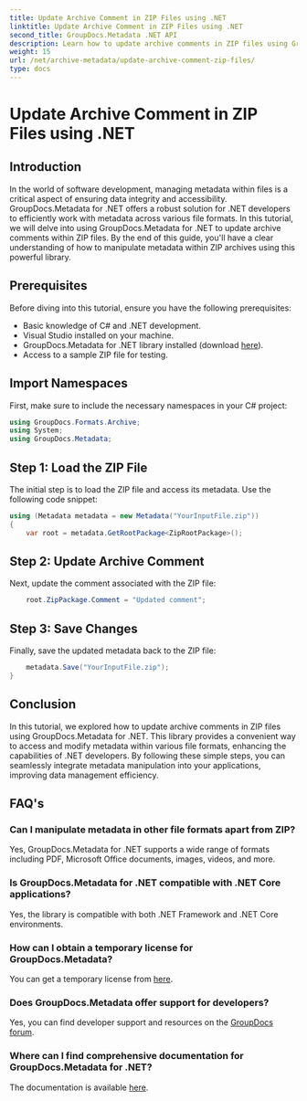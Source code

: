 ```yaml
---
title: Update Archive Comment in ZIP Files using .NET
linktitle: Update Archive Comment in ZIP Files using .NET
second_title: GroupDocs.Metadata .NET API
description: Learn how to update archive comments in ZIP files using GroupDocs.Metadata for .NET. Enhance metadata management in C# applications effortlessly.
weight: 15
url: /net/archive-metadata/update-archive-comment-zip-files/
type: docs
---
```

# Update Archive Comment in ZIP Files using .NET

## Introduction
In the world of software development, managing metadata within files is a critical aspect of ensuring data integrity and accessibility. GroupDocs.Metadata for .NET offers a robust solution for .NET developers to efficiently work with metadata across various file formats. In this tutorial, we will delve into using GroupDocs.Metadata for .NET to update archive comments within ZIP files. By the end of this guide, you'll have a clear understanding of how to manipulate metadata within ZIP archives using this powerful library.
## Prerequisites
Before diving into this tutorial, ensure you have the following prerequisites:
- Basic knowledge of C# and .NET development.
- Visual Studio installed on your machine.
- GroupDocs.Metadata for .NET library installed (download [here](https://releases.groupdocs.com/metadata/net/)).
- Access to a sample ZIP file for testing.

## Import Namespaces
First, make sure to include the necessary namespaces in your C# project:
```csharp
using GroupDocs.Formats.Archive;
using System;
using GroupDocs.Metadata;
```
## Step 1: Load the ZIP File
The initial step is to load the ZIP file and access its metadata. Use the following code snippet:
```csharp
using (Metadata metadata = new Metadata("YourInputFile.zip"))
{
    var root = metadata.GetRootPackage<ZipRootPackage>();
```
## Step 2: Update Archive Comment
Next, update the comment associated with the ZIP file:
```csharp
    root.ZipPackage.Comment = "Updated comment";
```
## Step 3: Save Changes
Finally, save the updated metadata back to the ZIP file:
```csharp
    metadata.Save("YourInputFile.zip");
}
```

## Conclusion
In this tutorial, we explored how to update archive comments in ZIP files using GroupDocs.Metadata for .NET. This library provides a convenient way to access and modify metadata within various file formats, enhancing the capabilities of .NET developers. By following these simple steps, you can seamlessly integrate metadata manipulation into your applications, improving data management efficiency.

## FAQ's
### Can I manipulate metadata in other file formats apart from ZIP?
Yes, GroupDocs.Metadata for .NET supports a wide range of formats including PDF, Microsoft Office documents, images, videos, and more.
### Is GroupDocs.Metadata for .NET compatible with .NET Core applications?
Yes, the library is compatible with both .NET Framework and .NET Core environments.
### How can I obtain a temporary license for GroupDocs.Metadata?
You can get a temporary license from [here](https://purchase.groupdocs.com/temporary-license/).
### Does GroupDocs.Metadata offer support for developers?
Yes, you can find developer support and resources on the [GroupDocs forum](https://forum.groupdocs.com/c/metadata/14).
### Where can I find comprehensive documentation for GroupDocs.Metadata for .NET?
The documentation is available [here](https://tutorials.groupdocs.com/metadata/net/).
